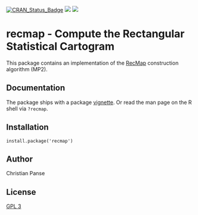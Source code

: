 [![CRAN_Status_Badge](http://www.r-pkg.org/badges/version/recmap)](https://cran.r-project.org/package=recmap)
[![](http://cranlogs.r-pkg.org/badges/recmap)](https://cran.r-project.org/package=recmap)
[![](http://cranlogs.r-pkg.org/badges/grand-total/recmap)](https://cran.r-project.org/package=recmap)


# recmap - Compute the Rectangular Statistical Cartogram

This package contains an implementation of the [RecMap](http://dx.doi.org/10.1109/INFVIS.2004.57) construction algorithm (MP2).

## Documentation

The package ships with a package [vignette](https://cran.r-project.org/web/packages/recmap/vignettes/recmap.html).
Or read the man page on the R shell via `?recmap`.

## Installation

```{r}
install.package('recmap')
```

## Author

Christian Panse

## License

[GPL 3](http://www.gnu.org/licenses/gpl-3.0.en.html)
